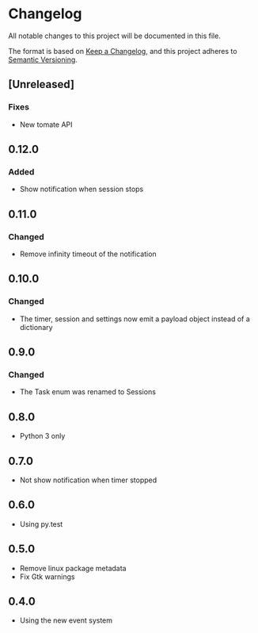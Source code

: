 # Changelog

All notable changes to this project will be documented in this file.

The format is based on [Keep a Changelog](https://keepachangelog.com/en/1.0.0/),
and this project adheres to [Semantic Versioning](https://semver.org/spec/v2.0.0.html).

## [Unreleased]

### Fixes

- New tomate API

## 0.12.0

### Added

- Show notification when session stops

## 0.11.0

### Changed

- Remove infinity timeout of the notification

## 0.10.0

### Changed

- The timer, session and settings now emit a payload object instead of a dictionary

## 0.9.0

### Changed

- The Task enum was renamed to Sessions

## 0.8.0

- Python 3 only

## 0.7.0

- Not show notification when timer stopped

## 0.6.0

- Using py.test

## 0.5.0

- Remove linux package metadata
- Fix Gtk warnings

## 0.4.0

- Using the new event system
